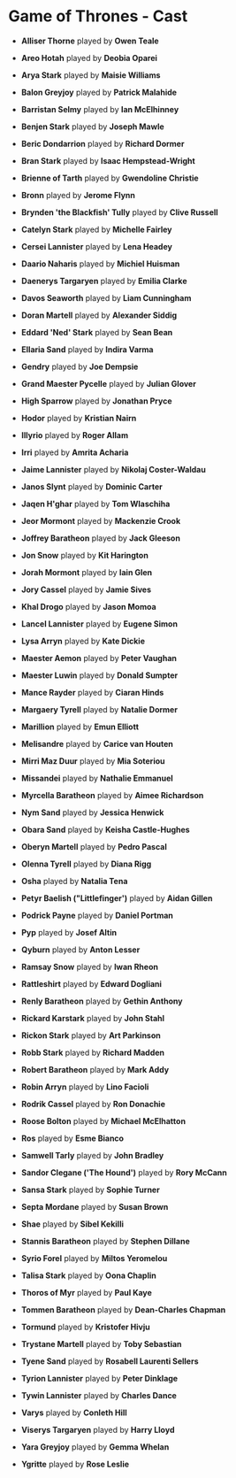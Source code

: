 # Game of Thrones - Cast

* **Alliser Thorne** played by **Owen Teale**

* **Areo Hotah** played by **Deobia Oparei**

* **Arya Stark** played by **Maisie Williams**

* **Balon Greyjoy** played by **Patrick Malahide**

* **Barristan Selmy** played by **Ian McElhinney**

* **Benjen Stark** played by **Joseph Mawle**

* **Beric Dondarrion** played by **Richard Dormer**

* **Bran Stark** played by **Isaac Hempstead-Wright**

* **Brienne of Tarth** played by **Gwendoline Christie**

* **Bronn** played by **Jerome Flynn**

* **Brynden 'the Blackfish' Tully** played by **Clive Russell**

* **Catelyn Stark** played by **Michelle Fairley**

* **Cersei Lannister** played by **Lena Headey**

* **Daario Naharis** played by **Michiel Huisman**

* **Daenerys Targaryen** played by **Emilia Clarke**

* **Davos Seaworth** played by **Liam Cunningham**

* **Doran Martell** played by **Alexander Siddig**

* **Eddard 'Ned' Stark** played by **Sean Bean**

* **Ellaria Sand** played by **Indira Varma**

* **Gendry** played by **Joe Dempsie**

* **Grand Maester Pycelle** played by **Julian Glover**

* **High Sparrow** played by **Jonathan Pryce**

* **Hodor** played by **Kristian Nairn**

* **Illyrio** played by **Roger Allam**

* **Irri** played by **Amrita Acharia**

* **Jaime Lannister** played by **Nikolaj Coster-Waldau**

* **Janos Slynt** played by **Dominic Carter**

* **Jaqen H'ghar** played by **Tom Wlaschiha**

* **Jeor Mormont** played by **Mackenzie Crook**

* **Joffrey Baratheon** played by **Jack Gleeson**

* **Jon Snow** played by **Kit Harington**

* **Jorah Mormont** played by **Iain Glen**

* **Jory Cassel** played by **Jamie Sives**

* **Khal Drogo** played by **Jason Momoa**

* **Lancel Lannister** played by **Eugene Simon**

* **Lysa Arryn** played by **Kate Dickie**

* **Maester Aemon** played by **Peter Vaughan**

* **Maester Luwin** played by **Donald Sumpter**

* **Mance Rayder** played by **Ciaran Hinds**

* **Margaery Tyrell** played by **Natalie Dormer**

* **Marillion** played by **Emun Elliott**

* **Melisandre** played by **Carice van Houten**

* **Mirri Maz Duur** played by **Mia Soteriou**

* **Missandei** played by **Nathalie Emmanuel**

* **Myrcella Baratheon** played by **Aimee Richardson**

* **Nym Sand** played by **Jessica Henwick**

* **Obara Sand** played by **Keisha Castle-Hughes**

* **Oberyn Martell** played by **Pedro Pascal**

* **Olenna Tyrell** played by **Diana Rigg**

* **Osha** played by **Natalia Tena**

* **Petyr Baelish (&quot;Littlefinger')** played by **Aidan Gillen**

* **Podrick Payne** played by **Daniel Portman**

* **Pyp** played by **Josef Altin**

* **Qyburn** played by **Anton Lesser**

* **Ramsay Snow** played by **Iwan Rheon**

* **Rattleshirt** played by **Edward Dogliani**

* **Renly Baratheon** played by **Gethin Anthony**

* **Rickard Karstark** played by **John Stahl**

* **Rickon Stark** played by **Art Parkinson**

* **Robb Stark** played by **Richard Madden**

* **Robert Baratheon** played by **Mark Addy**

* **Robin Arryn** played by **Lino Facioli**

* **Rodrik Cassel** played by **Ron Donachie**

* **Roose Bolton** played by **Michael McElhatton**

* **Ros** played by **Esme Bianco**

* **Samwell Tarly** played by **John Bradley**

* **Sandor Clegane ('The Hound')** played by **Rory McCann**

* **Sansa Stark** played by **Sophie Turner**

* **Septa Mordane** played by **Susan Brown**

* **Shae** played by **Sibel Kekilli**

* **Stannis Baratheon** played by **Stephen Dillane**

* **Syrio Forel** played by **Miltos Yeromelou**

* **Talisa Stark** played by **Oona Chaplin**

* **Thoros of Myr** played by **Paul Kaye**

* **Tommen Baratheon** played by **Dean-Charles Chapman**

* **Tormund** played by **Kristofer Hivju**

* **Trystane Martell** played by **Toby Sebastian**

* **Tyene Sand** played by **Rosabell Laurenti Sellers**

* **Tyrion Lannister** played by **Peter Dinklage**

* **Tywin Lannister** played by **Charles Dance**

* **Varys** played by **Conleth Hill**

* **Viserys Targaryen** played by **Harry Lloyd**

* **Yara Greyjoy** played by **Gemma Whelan**

* **Ygritte** played by **Rose Leslie**

